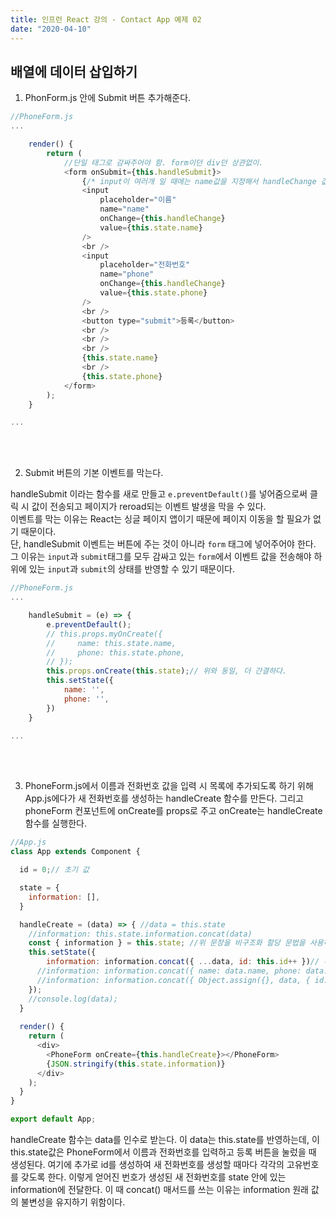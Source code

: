 ```yaml
---
title: 인프런 React 강의 - Contact App 예제 02
date: "2020-04-10"
---
```


## 배열에 데이터 삽입하기

1. PhonForm.js 안에 Submit 버튼 추가해준다.

```javascript
//PhoneForm.js
...

    render() {
        return (
            //단일 태그로 감싸주어야 함. form이던 div던 상관없이.
            <form onSubmit={this.handleSubmit}>
                {/* input이 여러개 일 때에는 name값을 지정해서 handleChange 값을 변경한다. */}
                <input 
                    placeholder="이름" 
                    name="name" 
                    onChange={this.handleChange} 
                    value={this.state.name}
                />
                <br />
                <input 
                    placeholder="전화번호" 
                    name="phone" 
                    onChange={this.handleChange}
                    value={this.state.phone}
                />
                <br />
                <button type="submit">등록</button>
                <br />
                <br />
                <br />
                {this.state.name}
                <br />
                {this.state.phone}
            </form>
        );
    }

...
```

<br />
<br />

2. Submit 버튼의 기본 이벤트를 막는다.     

handleSubmit 이라는 함수를 새로 만들고  ```e.preventDefault()```를 넣어줌으로써 클릭 시 값이 전송되고 페이지가 reroad되는 이벤트 발생을 막을 수 있다.     
이벤트를 막는 이유는 React는 싱글 페이지 앱이기 때문에 페이지 이동을 할 필요가 없기 때문이다.     
단, handleSubmit 이벤트는 버튼에 주는 것이 아니라  ```form``` 태그에 넣어주어야 한다. 그 이유는 ```input```과 ```submit```태그를 모두 감싸고 있는 ```form```에서 이벤트 값을 전송해야 하위에 있는  ```input```과 ```submit```의 상태를 반영할 수 있기 때문이다.

```javascript
//PhoneForm.js
...

    handleSubmit = (e) => {
        e.preventDefault();
        // this.props.myOnCreate({
        //     name: this.state.name,
        //     phone: this.state.phone,
        // });
        this.props.onCreate(this.state);// 위와 동일, 더 간결하다.
        this.setState({
            name: '',
            phone: '',
        })
    }

...
```
<br />
<br />

3. PhoneForm.js에서 이름과 전화번호 값을 입력 시 목록에 추가되도록 하기 위해 App.js에다가 새 전화번호를 생성하는 handleCreate 함수를 만든다. 그리고 phoneForm 컨포넌트에 onCreate를 props로 주고 onCreate는 handleCreate 함수를 실행한다.

```javascript
//App.js
class App extends Component {

  id = 0;// 초기 값

  state = {
    information: [],
  }

  handleCreate = (data) => { //data = this.state
    //information: this.state.information.concat(data) 
    const { information } = this.state; //위 문장을 비구조화 할당 문법을 사용하여 간결하게 바꿀 수 있다.
    this.setState({
        information: information.concat({ ...data, id: this.id++ })// 추가할 때마다 1씩 증가
      //information: information.concat({ name: data.name, phone: data.phone, id: this.id++ })
      //information: information.concat({ Object.assign({}, data, { id: this.id++ }) })
    });
    //console.log(data);
  }
  
  render() {
    return (
      <div>
        <PhoneForm onCreate={this.handleCreate}></PhoneForm>
        {JSON.stringify(this.state.information)}
      </div>
    );
  }
}

export default App;
  ```

handleCreate 함수는 data를 인수로 받는다. 이 data는 this.state를 반영하는데, 이 this.state값은 PhoneForm에서 이름과 전화번호를 입력하고 등록 버튼을 눌렀을 때 생성된다. 여기에 추가로 id를 생성하여 새 전화번호를 생성할 때마다 각각의 고유번호를 갖도록 한다. 이렇게 얻어진 번호가 생성된 새 전화번호를 state 안에 있는 information에 전달한다.
이 때 concat() 매서드를 쓰는 이유는 information 원래 값의 불변성을 유지하기 위함이다.

